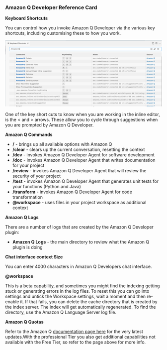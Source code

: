### Amazon Q Developer Reference Card

**Keyboard Shortcuts**

You can control how you invoke Amazon Q Developer via the various key shortcuts, including customising these to how you work.

![keyboard shortcuts for Amazon Q Developer](/images/q-vscode-view-keyboard.png)

One of the key short cuts to know when you are working in the inline editor, is the < and > arrows. These allow you to cycle through suggestions when you are prompted by Amazon Q Developer.

**Amazon Q Commands**

* **/** - brings up all available options with Amazon Q 
* **/clear** - clears up the current conversation, resetting the context
* **/dev** - invokes Amazon Q Developer Agent for software development
* **/doc** - invokes Amazon Q Developer Agent that writes documentation for your project
* **/review** - invokes Amazon Q Developer Agent that will review the security of your project
* **/test** - invokes Amazon Q Developer Agent that generates unit tests for your functions (Python and Java)
* **/transform** - invokes Amazon Q Developer Agent for code transformation
* **@workspace** - uses files in your project workspace as additional context

**Amazon Q Logs**

There are a number of logs that are created by the Amazon Q Developer plugin:

* **Amazon Q Logs** - the main directory to review what the Amazon Q plugin is doing 

**Chat interface context Size**

You can enter 4000 characters in Amazon Q Developers chat interface.

**@workspace**

This is a beta capability, and sometimes you might find the indexing getting stuck or generating errors in the log files. To reset this you can go into settings and untick the Workspace settings, wait a moment and then re-enable it. If that fails, you can delete the cache directory that is created by the index server. The index will get automatically regenerated. To find the directory, use the Amazon Q Language Server log file.

**Amazon Q Quotas**

Refer to the Amazon Q [documentation page here](https://aws.amazon.com/q/developer/pricing/) for the very latest updates.With the professional Tier you also get additional capabilities not available with the Free Tier, so refer to the page above for more info.